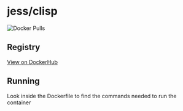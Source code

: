 # jess/clisp

![Docker Pulls](https://img.shields.io/docker/pulls/jess/clisp)



## Registry

[View on DockerHub](https://hub.docker.com/r/jess/clisp)

## Running

Look inside the Dockerfile to find the commands needed to run the container
